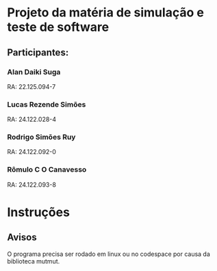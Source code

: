 # Projeto da matéria de simulação e teste de software

## Participantes:
### Alan Daiki Suga
RA: 22.125.094-7

### Lucas Rezende Simões
RA: 24.122.028-4

### Rodrigo Simões Ruy
RA: 24.122.092-0

### Rômulo C O Canavesso
RA: 24.122.093-8

# Instruções

## Avisos
O programa precisa ser rodado em linux ou no codespace por causa da biblioteca mutmut.
